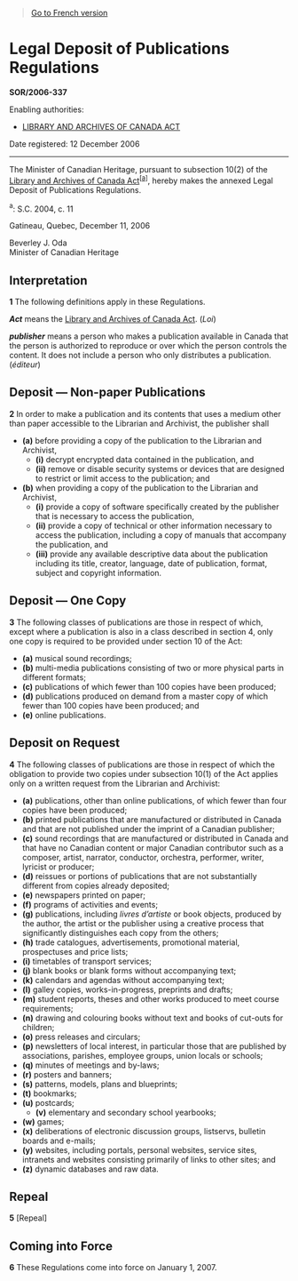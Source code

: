 > [Go to French version](/fr/Règlements/Décrets,%20ordonnances%20et%20règlements%20statutaires/2006/337.md)

# Legal Deposit of Publications Regulations

**SOR/2006-337**

Enabling authorities: 
- [LIBRARY AND ARCHIVES OF CANADA ACT](/en/Acts/Statutes%20of%20Canada/2004/c.%2011.md)

Date registered: 12 December 2006

----------

The Minister of Canadian Heritage, pursuant to subsection 10(2) of the [Library and Archives of Canada Act](/en/Acts/Statutes%20of%20Canada/2004/c.%2011.md)<sup><a href='#fna_e'>[a]</a></sup>, hereby makes the annexed Legal Deposit of Publications Regulations.

<a name='fna_e'><sup>a</sup></a>: S.C. 2004, c. 11<br />

Gatineau, Quebec, December 11, 2006


<p>Beverley J. Oda<br />Minister of Canadian Heritage<br /></p>




## Interpretation


**1** The following definitions apply in these Regulations.

***Act*** means the [Library and Archives of Canada Act](/en/Acts/Statutes%20of%20Canada/2004/c.%2011.md). (*Loi*)

***publisher*** means a person who makes a publication available in Canada that the person is authorized to reproduce or over which the person controls the content. It does not include a person who only distributes a publication. (*éditeur*)




## Deposit — Non-paper Publications


**2** In order to make a publication and its contents that uses a medium other than paper accessible to the Librarian and Archivist, the publisher shall
- **(a)** before providing a copy of the publication to the Librarian and Archivist,
	- **(i)** decrypt encrypted data contained in the publication, and
	- **(ii)** remove or disable security systems or devices that are designed to restrict or limit access to the publication; and
- **(b)** when providing a copy of the publication to the Librarian and Archivist,
	- **(i)** provide a copy of software specifically created by the publisher that is necessary to access the publication,
	- **(ii)** provide a copy of technical or other information necessary to access the publication, including a copy of manuals that accompany the publication, and
	- **(iii)** provide any available descriptive data about the publication including its title, creator, language, date of publication, format, subject and copyright information.




## Deposit — One Copy


**3** The following classes of publications are those in respect of which, except where a publication is also in a class described in section 4, only one copy is required to be provided under section 10 of the Act:
- **(a)** musical sound recordings;
- **(b)** multi-media publications consisting of two or more physical parts in different formats;
- **(c)** publications of which fewer than 100 copies have been produced;
- **(d)** publications produced on demand from a master copy of which fewer than 100 copies have been produced; and
- **(e)** online publications.




## Deposit on Request


**4** The following classes of publications are those in respect of which the obligation to provide two copies under subsection 10(1) of the Act applies only on a written request from the Librarian and Archivist:
- **(a)** publications, other than online publications, of which fewer than four copies have been produced;
- **(b)** printed publications that are manufactured or distributed in Canada and that are not published under the imprint of a Canadian publisher;
- **(c)** sound recordings that are manufactured or distributed in Canada and that have no Canadian content or major Canadian contributor such as a composer, artist, narrator, conductor, orchestra, performer, writer, lyricist or producer;
- **(d)** reissues or portions of publications that are not substantially different from copies already deposited;
- **(e)** newspapers printed on paper;
- **(f)** programs of activities and events;
- **(g)** publications, including *livres d’artiste* or book objects, produced by the author, the artist or the publisher using a creative process that significantly distinguishes each copy from the others;
- **(h)** trade catalogues, advertisements, promotional material, prospectuses and price lists;
- **(i)** timetables of transport services;
- **(j)** blank books or blank forms without accompanying text;
- **(k)** calendars and agendas without accompanying text;
- **(l)** galley copies, works-in-progress, preprints and drafts;
- **(m)** student reports, theses and other works produced to meet course requirements;
- **(n)** drawing and colouring books without text and books of cut-outs for children;
- **(o)** press releases and circulars;
- **(p)** newsletters of local interest, in particular those that are published by associations, parishes, employee groups, union locals or schools;
- **(q)** minutes of meetings and by-laws;
- **(r)** posters and banners;
- **(s)** patterns, models, plans and blueprints;
- **(t)** bookmarks;
- **(u)** postcards;
	- **(v)** elementary and secondary school yearbooks;
- **(w)** games;
- **(x)** deliberations of electronic discussion groups, listservs, bulletin boards and e-mails;
- **(y)** websites, including portals, personal websites, service sites, intranets and websites consisting primarily of links to other sites; and
- **(z)** dynamic databases and raw data.




## Repeal


**5** [Repeal]




## Coming into Force


**6** These Regulations come into force on January 1, 2007.


